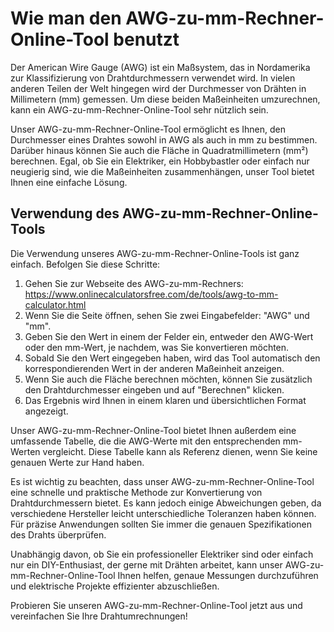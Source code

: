 Wie man den AWG-zu-mm-Rechner-Online-Tool benutzt
=================================================

Der American Wire Gauge (AWG) ist ein Maßsystem, das in Nordamerika zur Klassifizierung von Drahtdurchmessern verwendet wird. In vielen anderen Teilen der Welt hingegen wird der Durchmesser von Drähten in Millimetern (mm) gemessen. Um diese beiden Maßeinheiten umzurechnen, kann ein AWG-zu-mm-Rechner-Online-Tool sehr nützlich sein.

Unser AWG-zu-mm-Rechner-Online-Tool ermöglicht es Ihnen, den Durchmesser eines Drahtes sowohl in AWG als auch in mm zu bestimmen. Darüber hinaus können Sie auch die Fläche in Quadratmillimetern (mm²) berechnen. Egal, ob Sie ein Elektriker, ein Hobbybastler oder einfach nur neugierig sind, wie die Maßeinheiten zusammenhängen, unser Tool bietet Ihnen eine einfache Lösung.

Verwendung des AWG-zu-mm-Rechner-Online-Tools
---------------------------------------------

Die Verwendung unseres AWG-zu-mm-Rechner-Online-Tools ist ganz einfach. Befolgen Sie diese Schritte:

1. Gehen Sie zur Webseite des AWG-zu-mm-Rechners: <https://www.onlinecalculatorsfree.com/de/tools/awg-to-mm-calculator.html>
2. Wenn Sie die Seite öffnen, sehen Sie zwei Eingabefelder: "AWG" und "mm".
3. Geben Sie den Wert in einem der Felder ein, entweder den AWG-Wert oder den mm-Wert, je nachdem, was Sie konvertieren möchten.
4. Sobald Sie den Wert eingegeben haben, wird das Tool automatisch den korrespondierenden Wert in der anderen Maßeinheit anzeigen.
5. Wenn Sie auch die Fläche berechnen möchten, können Sie zusätzlich den Drahtdurchmesser eingeben und auf "Berechnen" klicken.
6. Das Ergebnis wird Ihnen in einem klaren und übersichtlichen Format angezeigt.

Unser AWG-zu-mm-Rechner-Online-Tool bietet Ihnen außerdem eine umfassende Tabelle, die die AWG-Werte mit den entsprechenden mm-Werten vergleicht. Diese Tabelle kann als Referenz dienen, wenn Sie keine genauen Werte zur Hand haben.

Es ist wichtig zu beachten, dass unser AWG-zu-mm-Rechner-Online-Tool eine schnelle und praktische Methode zur Konvertierung von Drahtdurchmessern bietet. Es kann jedoch einige Abweichungen geben, da verschiedene Hersteller leicht unterschiedliche Toleranzen haben können. Für präzise Anwendungen sollten Sie immer die genauen Spezifikationen des Drahts überprüfen.

Unabhängig davon, ob Sie ein professioneller Elektriker sind oder einfach nur ein DIY-Enthusiast, der gerne mit Drähten arbeitet, kann unser AWG-zu-mm-Rechner-Online-Tool Ihnen helfen, genaue Messungen durchzuführen und elektrische Projekte effizienter abzuschließen.

Probieren Sie unseren AWG-zu-mm-Rechner-Online-Tool jetzt aus und vereinfachen Sie Ihre Drahtumrechnungen!